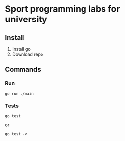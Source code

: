 # Sport programming labs for university

## Install

1. Install go
2. Download repo

## Commands

### Run

```go run ./main```

### Tests

```go test```

or

```go test -v```
